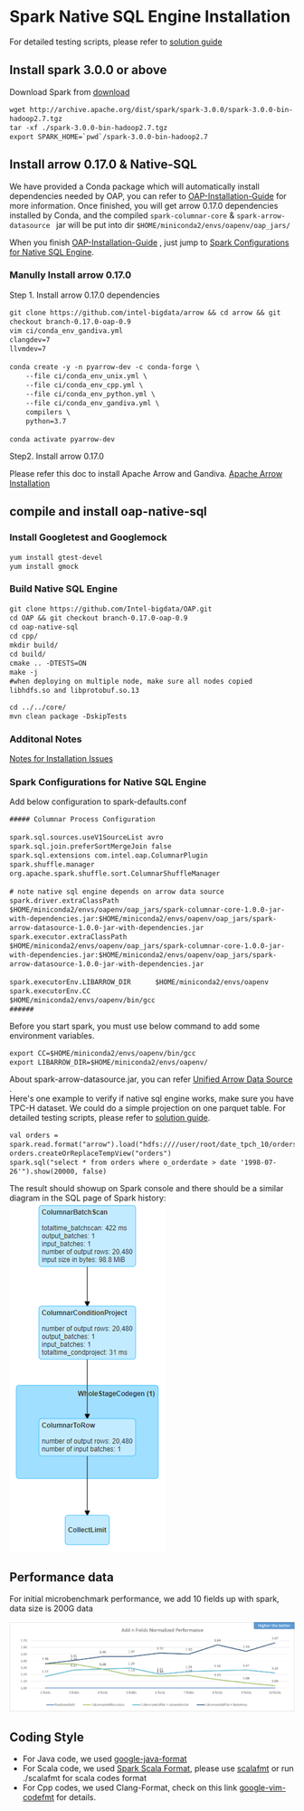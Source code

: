 # Spark Native SQL Engine Installation

For detailed testing scripts, please refer to [solution guide](https://github.com/Intel-bigdata/Solution_navigator/tree/master/nativesql)

## Install spark 3.0.0 or above

Download Spark from [download](https://spark.apache.org/downloads.html)

```
wget http://archive.apache.org/dist/spark/spark-3.0.0/spark-3.0.0-bin-hadoop2.7.tgz
tar -xf ./spark-3.0.0-bin-hadoop2.7.tgz
export SPARK_HOME=`pwd`/spark-3.0.0-bin-hadoop2.7
```

## Install arrow 0.17.0 &  Native-SQL 

We have provided a Conda package which will automatically install dependencies needed by OAP, you can refer to [OAP-Installation-Guide](../../docs/OAP-Installation-Guide.md) for more information. Once finished, you will get arrow 0.17.0 dependencies installed by Conda, and the compiled `spark-columnar-core` & `spark-arrow-datasource ` jar will be put into dir   `$HOME/miniconda2/envs/oapenv/oap_jars/`

When you finish [OAP-Installation-Guide](../../docs/OAP-Installation-Guide.md) , just jump to [Spark Configurations for Native SQL Engine](#spark-configurations-for-native-sql-engine).

### Manully Install arrow 0.17.0 
Step 1. Install arrow 0.17.0 dependencies
```
git clone https://github.com/intel-bigdata/arrow && cd arrow && git checkout branch-0.17.0-oap-0.9
vim ci/conda_env_gandiva.yml 
clangdev=7
llvmdev=7

conda create -y -n pyarrow-dev -c conda-forge \
    --file ci/conda_env_unix.yml \
    --file ci/conda_env_cpp.yml \
    --file ci/conda_env_python.yml \
    --file ci/conda_env_gandiva.yml \
    compilers \
    python=3.7

conda activate pyarrow-dev
```
Step2. Install arrow 0.17.0

Please refer this doc to install Apache Arrow and Gandiva.
[Apache Arrow Installation](/oap-native-sql/resource/ApacheArrowInstallation.md) 

## compile and install oap-native-sql

### Install Googletest and Googlemock

``` shell
yum install gtest-devel
yum install gmock
```

### Build Native SQL Engine

``` shell
git clone https://github.com/Intel-bigdata/OAP.git
cd OAP && git checkout branch-0.17.0-oap-0.9
cd oap-native-sql
cd cpp/
mkdir build/
cd build/
cmake .. -DTESTS=ON
make -j
#when deploying on multiple node, make sure all nodes copied libhdfs.so and libprotobuf.so.13
```

``` shell
cd ../../core/
mvn clean package -DskipTests
```

### Additonal Notes
[Notes for Installation Issues](/oap-native-sql/resource/InstallationNotes.md)
  

### Spark Configurations for Native SQL Engine

Add below configuration to spark-defaults.conf

```
##### Columnar Process Configuration

spark.sql.sources.useV1SourceList avro
spark.sql.join.preferSortMergeJoin false
spark.sql.extensions com.intel.oap.ColumnarPlugin
spark.shuffle.manager org.apache.spark.shuffle.sort.ColumnarShuffleManager

# note native sql engine depends on arrow data source
spark.driver.extraClassPath $HOME/miniconda2/envs/oapenv/oap_jars/spark-columnar-core-1.0.0-jar-with-dependencies.jar:$HOME/miniconda2/envs/oapenv/oap_jars/spark-arrow-datasource-1.0.0-jar-with-dependencies.jar
spark.executor.extraClassPath $HOME/miniconda2/envs/oapenv/oap_jars/spark-columnar-core-1.0.0-jar-with-dependencies.jar:$HOME/miniconda2/envs/oapenv/oap_jars/spark-arrow-datasource-1.0.0-jar-with-dependencies.jar

spark.executorEnv.LIBARROW_DIR      $HOME/miniconda2/envs/oapenv
spark.executorEnv.CC                $HOME/miniconda2/envs/oapenv/bin/gcc
######
```

Before you start spark, you must use below command to add some environment variables.
```shell script
export CC=$HOME/miniconda2/envs/oapenv/bin/gcc
export LIBARROW_DIR=$HOME/miniconda2/envs/oapenv/
```

About spark-arrow-datasource.jar, you can refer [Unified Arrow Data Source ](../../oap-data-source/arrow/README.md).                                                                                         
Here's one example to verify if native sql engine works, make sure you have TPC-H dataset.  We could do a simple projection on one parquet table. For detailed testing scripts, please refer to [solution guide](https://github.com/Intel-bigdata/Solution_navigator/tree/master/nativesql).
```
val orders = spark.read.format("arrow").load("hdfs:////user/root/date_tpch_10/orders")
orders.createOrReplaceTempView("orders")
spark.sql("select * from orders where o_orderdate > date '1998-07-26'").show(20000, false)
```

The result should showup on Spark console and there should be a similar diagram in the SQL page of Spark history:
![UI](/oap-native-sql/resource/historyui.png)

## Performance data

For initial microbenchmark performance, we add 10 fields up with spark, data size is 200G data

![Performance](/oap-native-sql/resource/performance.png)

## Coding Style

* For Java code, we used [google-java-format](https://github.com/google/google-java-format)
* For Scala code, we used [Spark Scala Format](https://github.com/apache/spark/blob/master/dev/.scalafmt.conf), please use [scalafmt](https://github.com/scalameta/scalafmt) or run ./scalafmt for scala codes format
* For Cpp codes, we used Clang-Format, check on this link [google-vim-codefmt](https://github.com/google/vim-codefmt) for details.
